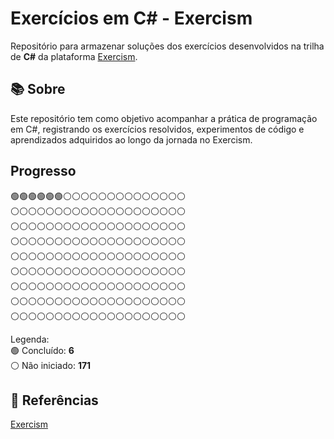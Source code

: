 # Exercícios em C# - Exercism

Repositório para armazenar soluções dos exercícios desenvolvidos na trilha de **C#** da plataforma [Exercism](https://exercism.org/).

## 📚 Sobre
Este repositório tem como objetivo acompanhar a prática de programação em C#, registrando os exercícios resolvidos, experimentos de código e aprendizados adquiridos ao longo da jornada no Exercism.

## Progresso
🟢🟢🟢🟢🟢🟢⚪⚪⚪⚪⚪⚪⚪⚪⚪⚪⚪⚪⚪⚪  
⚪⚪⚪⚪⚪⚪⚪⚪⚪⚪⚪⚪⚪⚪⚪⚪⚪⚪⚪⚪  
⚪⚪⚪⚪⚪⚪⚪⚪⚪⚪⚪⚪⚪⚪⚪⚪⚪⚪⚪⚪  
⚪⚪⚪⚪⚪⚪⚪⚪⚪⚪⚪⚪⚪⚪⚪⚪⚪⚪⚪⚪  
⚪⚪⚪⚪⚪⚪⚪⚪⚪⚪⚪⚪⚪⚪⚪⚪⚪⚪⚪⚪  
⚪⚪⚪⚪⚪⚪⚪⚪⚪⚪⚪⚪⚪⚪⚪⚪⚪⚪⚪⚪  
⚪⚪⚪⚪⚪⚪⚪⚪⚪⚪⚪⚪⚪⚪⚪⚪⚪⚪⚪⚪  
⚪⚪⚪⚪⚪⚪⚪⚪⚪⚪⚪⚪⚪⚪⚪⚪⚪⚪⚪⚪  
⚪⚪⚪⚪⚪⚪⚪⚪⚪⚪⚪⚪⚪⚪⚪⚪⚪⚪⚪⚪  

Legenda:  
🟢 Concluído: **6**  
⚪ Não iniciado: **171**

## 📌 Referências
[Exercism](https://exercism.org/)
